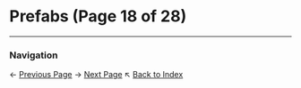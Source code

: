 # Prefabs (Page 18 of 28)

---
### Navigation
← [Previous Page](../Prefabs/page_17.md)
→ [Next Page](../Prefabs/page_19.md)
↖ [Back to Index](../README.md)
